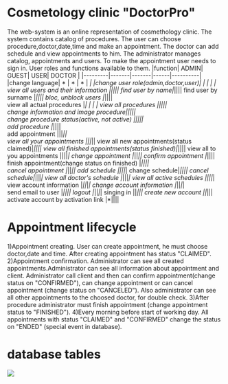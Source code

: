 ﻿# Cosmetology clinic "DoctorPro"
The web-system is an online representation of cosmethology clinic. The system contains catalog of procedures. 
The user can choose procedure,doctor,date,time and make an appointment. 
The doctor can add schedule and view appointments to him.  The administrator manages catalog, appointments and users.
To make the appointment user needs to sign in.
User roles and functions available to them.
|function|	ADMIN| 	GUEST| 	USER| 	DOCTOR |
|---------|-------|-------|------|----------|
|change language|	* |	* |	* |	*|
|change user role(admin,doctor,user)|	*|	|		|  |
view all users and their information	|*||||
find user by name|*||||
find user by surname |*||||
bloc, unblock users	|*||||			
view all actual procedures	|*|	*|	*|	*|
view all procedures 	|*||||			
change information and image procedure|*||||		
change procedure status(active, not active)	|*||||		
add procedure	|*||||		
add appointment		|||*||	
view all your appointments		|||*||
view all new appointments(status claimed)|*||||	
view all finished appointments(status finished)|*||||
view all to you appointments			||||*|
change appointment	|*||*||
confirm appointment	|*||||
finish appointment(change status on finished)	|*||||		
cancel appointment	|*||*||
add schedule		||||*|
change schedule|*||||
cancel schedule|*|||*|
view all doctor's schedule |*|||*|
view all active schedules ||||*|
view account information	|*||*|*|
change account information	|*||*|*|	
send email to user |*||||
logout	|*||*|*|
singing in		||*|||
create new account	||*|||	
activate account by activation link	|*||||	
# Appointment lifecycle
1)Appointment creating.
  User can create appointment, he must choose doctor,date and time. After creating appointment has status "CLAIMED".
2)Appointment confirmation.
   Administrator can see all created appointments.Administrator can see all information about appointment and client. Administrator call client and then can confirm appointment(change status on "CONFIRMED"), can change appointment or can cancel appointment (change status on "CANCELED"). Also administrator can see all other appointments to the choosed doctor, for double check.
3)After procedure administrator must finish appointment (change appointment status to "FINISHED").
4)Every morning before start of working day. All appointments with status "CLAIMED" and "CONFIRMED" change the status on "ENDED" (special event in database).
# database tables
![](https://github.com/YauhenMetelSky/webtask/blob/master/database/tables.jpg)